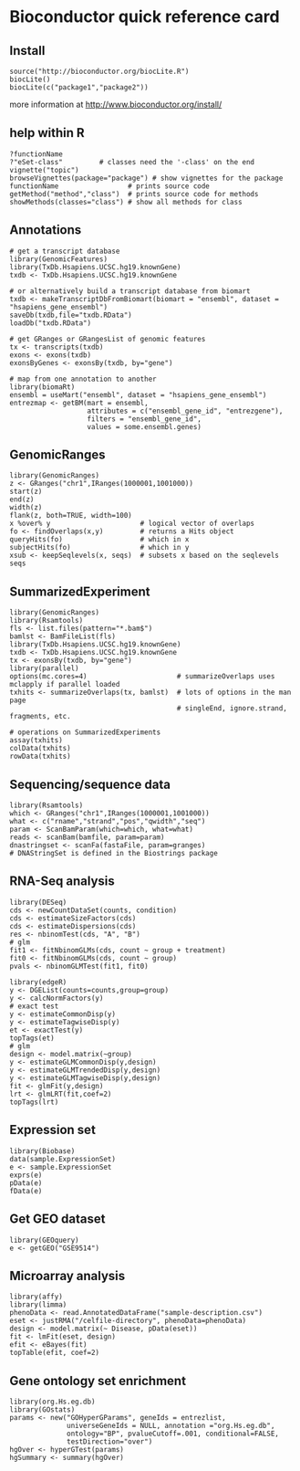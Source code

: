 # Bioconductor quick reference card

## Install

    source("http://bioconductor.org/biocLite.R")
    biocLite()
    biocLite(c("package1","package2"))

more information at http://www.bioconductor.org/install/

## help within R
   
    ?functionName
    ?"eSet-class"         # classes need the '-class' on the end
    vignette("topic")
    browseVignettes(package="package") # show vignettes for the package
    functionName                 # prints source code
    getMethod("method","class")  # prints source code for methods
    showMethods(classes="class") # show all methods for class

## Annotations

    # get a transcript database
    library(GenomicFeatures)
    library(TxDb.Hsapiens.UCSC.hg19.knownGene)
    txdb <- TxDb.Hsapiens.UCSC.hg19.knownGene
    
    # or alternatively build a transcript database from biomart
    txdb <- makeTranscriptDbFromBiomart(biomart = "ensembl", dataset = "hsapiens_gene_ensembl")
    saveDb(txdb,file="txdb.RData")
    loadDb("txdb.RData")
   
    # get GRanges or GRangesList of genomic features
    tx <- transcripts(txdb)
    exons <- exons(txdb)
    exonsByGenes <- exonsBy(txdb, by="gene")

    # map from one annotation to another
    library(biomaRt)
    ensembl = useMart("ensembl", dataset = "hsapiens_gene_ensembl")
    entrezmap <- getBM(mart = ensembl,
    	      	       attributes = c("ensembl_gene_id", "entrezgene"), 
    	               filters = "ensembl_gene_id", 
                       values = some.ensembl.genes)

## GenomicRanges

    library(GenomicRanges)
    z <- GRanges("chr1",IRanges(1000001,1001000))
    start(z)
    end(z)
    width(z)
    flank(z, both=TRUE, width=100)
    x %over% y                      # logical vector of overlaps
    fo <- findOverlaps(x,y)         # returns a Hits object
    queryHits(fo)                   # which in x
    subjectHits(fo)                 # which in y 
    xsub <- keepSeqlevels(x, seqs)  # subsets x based on the seqlevels seqs

## SummarizedExperiment

    library(GenomicRanges)
    library(Rsamtools)
    fls <- list.files(pattern="*.bam$")
    bamlst <- BamFileList(fls)
    library(TxDb.Hsapiens.UCSC.hg19.knownGene)
    txdb <- TxDb.Hsapiens.UCSC.hg19.knownGene
    tx <- exonsBy(txdb, by="gene")
    library(parallel)
    options(mc.cores=4)                      # summarizeOverlaps uses mclapply if parallel loaded
    txhits <- summarizeOverlaps(tx, bamlst)  # lots of options in the man page
                                             # singleEnd, ignore.strand, fragments, etc.

    # operations on SummarizedExperiments
    assay(txhits)
    colData(txhits)
    rowData(txhits)

## Sequencing/sequence data

    library(Rsamtools)
    which <- GRanges("chr1",IRanges(1000001,1001000))
    what <- c("rname","strand","pos","qwidth","seq")
    param <- ScanBamParam(which=which, what=what)
    reads <- scanBam(bamfile, param=param)
    dnastringset <- scanFa(fastaFile, param=granges)
    # DNAStringSet is defined in the Biostrings package

## RNA-Seq analysis

    library(DESeq)
    cds <- newCountDataSet(counts, condition)
    cds <- estimateSizeFactors(cds)
    cds <- estimateDispersions(cds)
    res <- nbinomTest(cds, "A", "B")
    # glm
    fit1 <- fitNbinomGLMs(cds, count ~ group + treatment)
    fit0 <- fitNbinomGLMs(cds, count ~ group)
    pvals <- nbinomGLMTest(fit1, fit0)

    library(edgeR)
    y <- DGEList(counts=counts,group=group)
    y <- calcNormFactors(y)
    # exact test
    y <- estimateCommonDisp(y)
    y <- estimateTagwiseDisp(y)
    et <- exactTest(y)
    topTags(et)
    # glm
    design <- model.matrix(~group)
    y <- estimateGLMCommonDisp(y,design)
    y <- estimateGLMTrendedDisp(y,design)
    y <- estimateGLMTagwiseDisp(y,design)
    fit <- glmFit(y,design)
    lrt <- glmLRT(fit,coef=2)
    topTags(lrt)

## Expression set

    library(Biobase)
    data(sample.ExpressionSet)
    e <- sample.ExpressionSet
    exprs(e)
    pData(e)
    fData(e)

## Get GEO dataset

    library(GEOquery)
    e <- getGEO("GSE9514")

## Microarray analysis

    library(affy)
    library(limma)
    phenoData <- read.AnnotatedDataFrame("sample-description.csv")
    eset <- justRMA("/celfile-directory", phenoData=phenoData)
    design <- model.matrix(~ Disease, pData(eset))
    fit <- lmFit(eset, design)
    efit <- eBayes(fit)
    topTable(efit, coef=2)

## Gene ontology set enrichment

    library(org.Hs.eg.db)
    library(GOstats)
    params <- new("GOHyperGParams", geneIds = entrezlist, 
                  universeGeneIds = NULL, annotation ="org.Hs.eg.db", 
                  ontology="BP", pvalueCutoff=.001, conditional=FALSE, 
                  testDirection="over")
    hgOver <- hyperGTest(params)
    hgSummary <- summary(hgOver)

